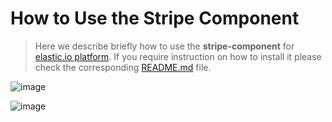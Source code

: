 # How to Use the Stripe Component

> Here we describe briefly how to use the **stripe-component** for [elastic.io platform](http://www.elastic.io "elastic.io platform"). If you require instruction on how to install it please check the corresponding [README.md](https://github.com/elasticio/stripe-component/blob/master/README.md) file.

![image](https://cloud.githubusercontent.com/assets/56208/13637247/a237e74c-e606-11e5-98d6-32837b17dcd3.png)

![image](https://cloud.githubusercontent.com/assets/56208/13637261/b7e848e8-e606-11e5-9759-200f6b34a2e2.png)
